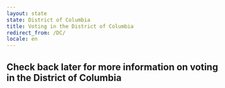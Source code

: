 ```yaml
---
layout: state
state: District of Columbia
title: Voting in the District of Columbia
redirect_from: /DC/
locale: en
---
```


## Check back later for more information on voting in the District of Columbia
